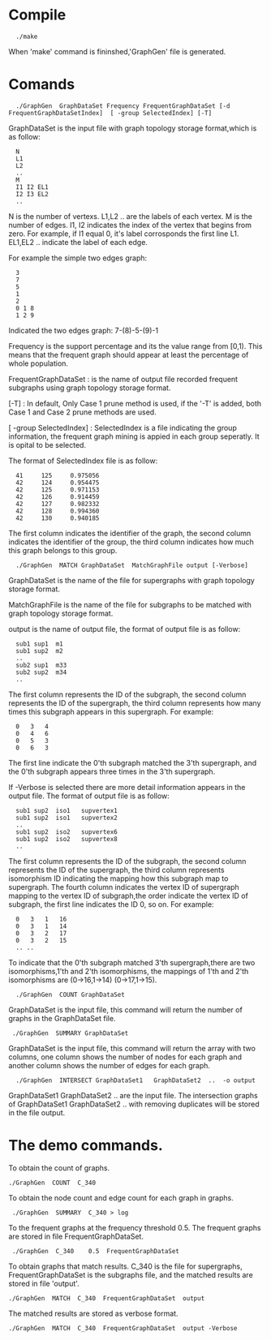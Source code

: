 # Compile

      ./make

When 'make' command is fininshed,'GraphGen' file is generated.

# Comands

      ./GraphGen  GraphDataSet Frequency FrequentGraphDataSet [-d  FrequentGraphDataSetIndex]  [ -group SelectedIndex] [-T]

GraphDataSet is the input file with graph topology storage format,which is as follow:

      N  
      L1 
      L2
      ..
      M  
      I1 I2 EL1
      I2 I3 EL2
      ..
N is the number of vertexs. 
L1,L2 .. are the labels of each vertex. 
M is the number of edges.
I1, I2 indicates the index of the vertex that begins from zero. 
For example, if I1 equal 0, it's label corrosponds the first line L1. 
EL1,EL2 .. indicate the label of each edge. 

For example the simple two edges graph:

      3
      7
      5
      1
      2
      0 1 8
      1 2 9 
      
Indicated the two edges graph: 7-(8)-5-(9)-1
      

Frequency is the support percentage and its the value range from [0,1). This means that the frequent graph should appear at least the percentage of whole population. 

FrequentGraphDataSet : is the name of output file recorded frequent subgraphs using graph topology storage format. 

[-T] : In default, Only Case 1 prune method is used, if the '-T' is added, both Case 1 and Case 2 prune methods are used. 

[ -group SelectedIndex] : SelectedIndex is a file indicating the group information, the frequent graph mining is appied in each group seperatly. It is opital to be selected. 

The format of SelectedIndex file is as follow:

      41     125     0.975056
      42     124     0.954475
      42     125     0.971153
      42     126     0.914459
      42     127     0.982332
      42     128     0.994360
      42     130     0.940185

The first column indicates the identifier of the graph, the second column indicates the identifier of the group, the third column indicates how much this graph belongs to this group.


      ./GraphGen  MATCH GraphDataSet  MatchGraphFile output [-Verbose]
      

GraphDataSet is the name of the file for supergraphs with graph topology storage format.

MatchGraphFile is the name of the file for subgraphs to be matched with graph topology storage format.

output is the name of output file, the format of output file is as follow: 
     
      sub1 sup1  m1
      sub1 sup2  m2
      ..
      sub2 sup1  m33
      sub2 sup2  m34
      ..


The first column represents the ID of the subgraph, the second column represents the ID of the supergraph, the third column represents how many times this subgraph appears in this supergraph.
For example: 

      0   3   4
      0   4   6
      0   5   3
      0   6   3
     
The first line indicate the 0'th subgraph matched the 3'th supergraph, and the 0'th subgraph appears three times in the 3'th supergraph. 

If -Verbose is selected there are more detail information appears in the output file. The format of output file is as follow: 


      sub1 sup2  iso1   supvertex1 
      sub1 sup2  iso1   supvertex2 
      ..
      sub1 sup2  iso2   supvertex6
      sub1 sup2  iso2   supvertex8
      ..
      
The first column represents the ID of the subgraph, the second column represents the ID of the supergraph, the third column represents isomorphism ID indicating the mapping how this subgraph map to supergraph. The fourth column indicates the vertex ID of supergraph mapping to the vertex ID of subgraph,the order indicate the vertex ID of subgraph, the first line indicates the ID 0, so on. 
 For example: 
 
   
      0   3   1   16
      0   3   1   14
      0   3   2   17
      0   3   2   15
      .. .. 
      
To indicate that the 0'th subgraph matched 3'th supergraph,there are two isomorphisms,1'th and 2'th isomorphisms, the mappings of 1'th and 2'th isomorphisms are (0->16,1->14) (0->17,1->15).


      ./GraphGen  COUNT GraphDataSet
      
GraphDataSet is the input file, this command will return the number of graphs in the GraphDataSet file.  

      
     ./GraphGen  SUMMARY GraphDataSet
      

GraphDataSet is the input file, this command will return the array with two columns, one column shows the number of nodes for each graph and another column shows the number of edges for each graph.

      ./GraphGen  INTERSECT GraphDataSet1   GraphDataSet2  ..  -o output 
      
GraphDataSet1 GraphDataSet2 .. are the input file. The intersection graphs of GraphDataSet1   GraphDataSet2  .. with removing duplicates will be stored in the file output.  
 
# The demo commands. 
To obtain the count of graphs. 
     
    ./GraphGen  COUNT  C_340 
    
To obtain the node count and edge count for each graph in graphs.
     
     ./GraphGen  SUMMARY  C_340 > log 
     
     
To the frequent graphs at the frequency threshold 0.5. The frequent graphs are stored in file FrequentGraphDataSet.
     
     ./GraphGen  C_340    0.5  FrequentGraphDataSet
     

To obtain graphs that match results. C_340 is the file for supergraphs, FrequentGraphDataSet is the subgraphs file, and the matched results are stored in file 'output'. 

    ./GraphGen  MATCH  C_340  FrequentGraphDataSet  output 
    
The matched results are stored as verbose format. 

    ./GraphGen  MATCH  C_340  FrequentGraphDataSet  output -Verbose




